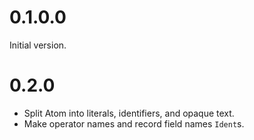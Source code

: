 # 0.1.0.0

Initial version.

# 0.2.0

* Split Atom into literals, identifiers, and opaque text.
* Make operator names and record field names `Ident`s.
